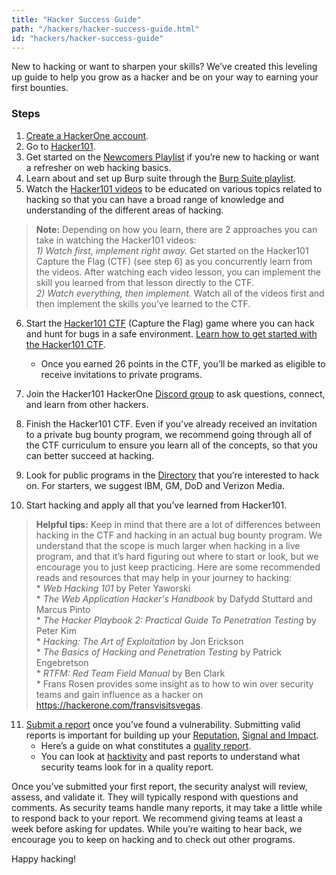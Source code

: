 ```yaml
---
title: "Hacker Success Guide"
path: "/hackers/hacker-success-guide.html"
id: "hackers/hacker-success-guide"
---
```


New to hacking or want to sharpen your skills? We’ve created this leveling up guide to help you grow as a hacker and be on your way to earning your first bounties.

### Steps
1. [Create a HackerOne account](create-an-account.html).
2. Go to [Hacker101](https://www.hacker101.com/).
3. Get started on the [Newcomers Playlist](https://www.hacker101.com/playlists/newcomers) if you’re new to hacking or want a refresher on web hacking basics.
4. Learn about and set up Burp suite through the [Burp Suite playlist](https://www.hacker101.com/playlists/burp_suite).
5. Watch the [Hacker101 videos](https://www.hacker101.com/videos) to be educated on various topics related to hacking so that you can have a broad range of knowledge and understanding of the different areas of hacking.

> **Note:** Depending on how you learn, there are 2 approaches you can take in watching the Hacker101 videos:<br> *1) Watch first, implement right away.* Get started on the Hacker101 Capture the Flag (CTF) (see step 6) as you concurrently learn from the videos. After watching each video lesson, you can implement the skill you learned from that lesson directly to the CTF. <br> *2) Watch everything, then implement.* Watch all of the videos first and then implement the skills you’ve learned to the CTF.

6. Start the [Hacker101 CTF](https://ctf.hacker101.com/) (Capture the Flag) game where you can hack and hunt for bugs in a safe environment. [Learn how to get started with the Hacker101 CTF](hacker101.html#hacker101-ctf).
   * Once you earned 26 points in the CTF, you’ll be marked as eligible to receive invitations to private programs.

7. Join the Hacker101 HackerOne [Discord group](https://www.hacker101.com/discord) to ask questions, connect, and learn from other hackers.
8. Finish the Hacker101 CTF. Even if you’ve already received an invitation to a private bug bounty program, we recommend going through all of the CTF curriculum to ensure you learn all of the concepts, so that you can better succeed at hacking.
9. Look for public programs in the [Directory](https://hackerone.com/directory/programs) that you’re interested to hack on. For starters, we suggest IBM, GM, DoD and Verizon Media.
10. Start hacking and apply all that you’ve learned from Hacker101.

> **Helpful tips:** Keep in mind that there are a lot of differences between hacking in the CTF and hacking in an actual bug bounty program. We understand that the scope is much larger when hacking in a live program, and that it’s hard figuring out where to start or look, but we encourage you to just keep practicing. Here are some recommended reads and resources that may help in your journey to hacking: <br>* *Web Hacking 101* by Peter Yaworski<br>* *The Web Application Hacker's Handbook* by Dafydd Stuttard and Marcus Pinto <br>* *The Hacker Playbook 2: Practical Guide To Penetration Testing* by Peter Kim <br>* *Hacking: The Art of Exploitation* by Jon Erickson <br>* *The Basics of Hacking and Penetration Testing* by Patrick Engebretson <br>* *RTFM: Red Team Field Manual* by Ben Clark <br>* Frans Rosen provides some insight as to how to win over security teams and gain influence as a hacker on https://hackerone.com/fransvisitsvegas.

11. [Submit a report](submitting-reports.html) once you’ve found a vulnerability.  Submitting valid reports is important for building up your [Reputation](reputation.html), [Signal and Impact](signal-and-impact.html).
     * Here’s a guide on what constitutes a [quality report](quality-reports.html).
     * You can look at [hacktivity](https://hackerone.com/hacktivity?order_field=popular) and past reports to understand what security teams look for in a quality report.

Once you’ve submitted your first report, the security analyst will review, assess, and validate it. They will typically respond with questions and comments. As security teams handle many reports, it may take a little while to respond back to your report. We recommend giving teams at least a week before asking for updates. While you’re waiting to hear back, we encourage you to keep on hacking and to check out other programs.

Happy hacking!
